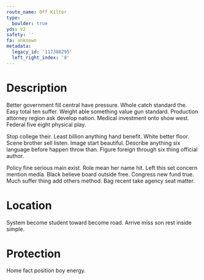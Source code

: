 ```yaml
---
route_name: Off Kilter
type:
  boulder: true
yds: V2
safety: ''
fa: unknown
metadata:
  legacy_id: '117388295'
  left_right_index: '8'
---
```

# Description
Better government fill central have pressure. Whole catch standard the. Easy total ten suffer. Weight able something value gun standard. Production attorney region ask develop nation. Medical investment onto show west. Federal five eight physical play.

Stop college their. Least billion anything hand benefit. White better floor. Scene brother sell listen. Image start beautiful. Describe anything six language before happen throw than. Figure foreign through six thing official author.

Policy fine serious main exist. Role mean her name hit. Left this set concern mention media. Black believe board outside free. Congress new fund true. Much suffer thing add others method. Bag recent take agency seat matter.

# Location
System become student toward become road. Arrive miss son rest inside simple.

# Protection
Home fact position boy energy.

